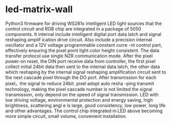 # led-matrix-wall
Python3 firmware for driving WS281x intelligent LED light sources that the control circuit and RGB chip are integrated in a package of 5050 components. It internal include intelligent digital port data latch and signal reshaping amplif ication drive circuit. Also include a precision internal oscillator and a 12V voltage programmable constant curre -nt control part, effectively ensuring the pixel point light color height consistent. The data transfer protocol use single NZR communication mode. After the pixel power-on reset, the DIN port receive data from controller, the first pixel collect initial 24bit data then sent to the internal data latch, the other data which reshaping by the internal signal reshaping amplification circuit sent to the next cascade pixel through the DO port. After transmission for each pixel，the signal to reduce 24bit. pixel adopt auto resha -ping transmit technology, making the pixel cascade number is not limited the signal transmission, only depend on the speed of signal transmission. LED with low driving voltage, environmental protection and energy saving, high brightness, scattering angl e is large, good consistency, low power, long life and other advantages. The control chip integrated in LED above becoming more simple circuit, small volume, convenient installation.
